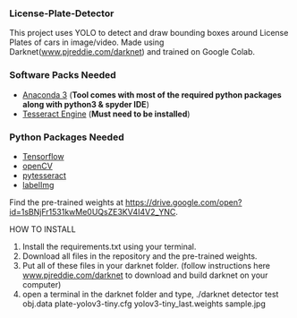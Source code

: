 ### License-Plate-Detector
This project uses YOLO to detect and draw bounding boxes around License Plates of cars in image/video. Made using Darknet(www.pjreddie.com/darknet) and trained on Google Colab.

### Software Packs Needed

* <a href='https://www.anaconda.com/download/'>Anaconda 3</a> (**Tool comes with most of the required python packages along with python3 & spyder IDE**)<br>
* <a href='https://github.com/tesseract-ocr/tesseract'>Tesseract Engine</a> (**Must need to be installed**)<br>

### Python Packages Needed

* <a href='https://github.com/tensorflow/tensorflow'>Tensorflow</a><br>
* <a href='https://github.com/skvark/opencv-python'>openCV</a><br>
* <a href='https://github.com/madmaze/pytesseract'>pytesseract</a><br>
* <a href='https://github.com/tzutalin/labelImg'>labelImg</a><br>


Find the pre-trained weights at https://drive.google.com/open?id=1sBNjFr1531kwMe0UQsZE3KV4I4V2_YNC.


HOW TO INSTALL
1. Install the requirements.txt using your terminal.
2. Download all files in the repository and the pre-trained weights.
3. Put all of these files in your darknet folder. (follow instructions here www.pjreddie.com/darknet to download and build darknet on your computer)
4. open a terminal in the darknet folder and type,
   ./darknet detector test obj.data plate-yolov3-tiny.cfg  yolov3-tiny_last.weights sample.jpg

